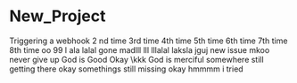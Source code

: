 # New_Project

Triggering a webhook
2 nd time
3rd time
4th time
5th time
6th time
7th time
8th time
oo
99 l
ala
lalal
gone madlll
lll
lllalal
laksla
jguj
new issue
mkoo
never give up
God is Good
Okay
\kkk
God is merciful
somewhere
still getting there
okay
somethings still missing
okay
hmmmm
i tried
